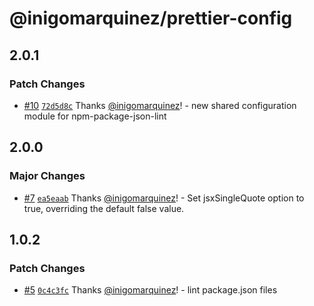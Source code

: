 # @inigomarquinez/prettier-config

## 2.0.1

### Patch Changes

- [#10](https://github.com/inigomarquinez/base-configs/pull/10) [`72d5d8c`](https://github.com/inigomarquinez/base-configs/commit/72d5d8c95d7eba28d602ac879e03fb060c40d3c9) Thanks [@inigomarquinez](https://github.com/inigomarquinez)! - new shared configuration module for npm-package-json-lint

## 2.0.0

### Major Changes

- [#7](https://github.com/inigomarquinez/base-configs/pull/7) [`ea5eaab`](https://github.com/inigomarquinez/base-configs/commit/ea5eaabda6b69af3ca26899a0ce78607a00843bf) Thanks [@inigomarquinez](https://github.com/inigomarquinez)! - Set jsxSingleQuote option to true, overriding the default false value.

## 1.0.2

### Patch Changes

- [#5](https://github.com/inigomarquinez/base-configs/pull/5) [`0c4c3fc`](https://github.com/inigomarquinez/base-configs/commit/0c4c3fcf8bd6771bf36874a5315f1b74bd7d4153) Thanks [@inigomarquinez](https://github.com/inigomarquinez)! - lint package.json files
